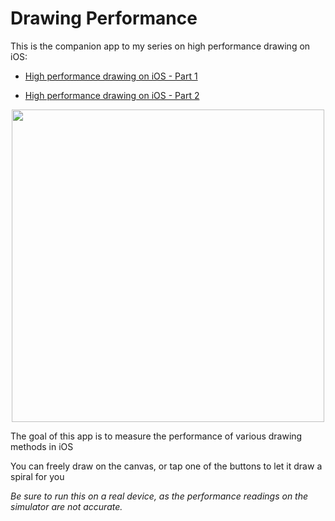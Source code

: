 # Drawing Performance

This is the companion app to my series on high performance drawing on iOS:

- [High performance drawing on iOS - Part 1](https://medium.com/@almalehdev/high-performance-drawing-on-ios-part-1-f3a24a0dcb31)

- [High performance drawing on iOS - Part 2](https://medium.com/@almalehdev/high-performance-drawing-on-ios-part-2-2cb2bc957f6)

<p align="center"><img src="https://github.com/almaleh/Drawing-Performance/blob/master/Screenshots/drawingPerformance.gif" width="500"></p>

The goal of this app is to measure the performance of various drawing methods in iOS

You can freely draw on the canvas, or tap one of the buttons to let it draw a spiral for you

<i>Be sure to run this on a real device, as the performance readings on the simulator are not accurate. </i>
